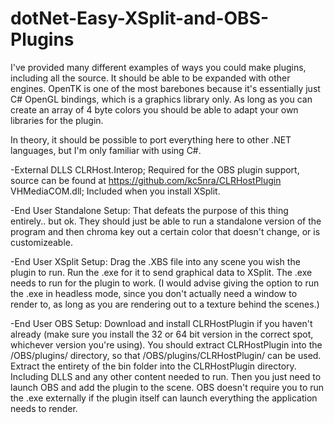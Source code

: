 # dotNet-Easy-XSplit-and-OBS-Plugins

I've provided many different examples of ways you could make plugins, including all the source. It should be able to be expanded with other engines. OpenTK is one of the most barebones because it's essentially just C# OpenGL bindings, which is a graphics library only. As long as you can create an array of 4 byte colors you should be able to adapt your own libraries for the plugin.

In theory, it should be possible to port everything here to other .NET languages, but I'm only familiar with using C#.

-External DLLS
  CLRHost.Interop; Required for the OBS plugin support, source can be found at https://github.com/kc5nra/CLRHostPlugin
  VHMediaCOM.dll; Included when you install XSplit.

-End User Standalone Setup:
  That defeats the purpose of this thing entirely.. but ok. They should just be able to run a standalone version of the program and then chroma key out a certain color that doesn't change, or is customizeable.

-End User XSplit Setup:
  Drag the .XBS file into any scene you wish the plugin to run. Run the .exe for it to send graphical data to XSplit. The .exe needs to run for the plugin to work. (I would advise giving the option to run the .exe in headless mode, since you don't actually need a window to render to, as long as you are rendering out to a texture behind the scenes.)

-End User OBS Setup:
  Download and install CLRHostPlugin if you haven't already (make sure you install the 32 or 64 bit version in the correct spot, whichever version you're using). You should extract CLRHostPlugin into the /OBS/plugins/ directory, so that /OBS/plugins/CLRHostPlugin/ can be used. Extract the entirety of the bin folder into the CLRHostPlugin directory. Including DLLS and any other content needed to run. Then you just need to launch OBS and add the plugin to the scene. OBS doesn't require you to run the .exe externally if the plugin itself can launch everything the application needs to render.
